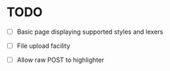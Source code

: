 TODO
=====

- [ ] Basic page displaying supported styles and lexers
- [ ] File upload facility
- [ ] Allow raw POST to highlighter

